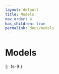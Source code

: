 ```yaml
---
layout: default
title: Models
nav_order: 4
has_children: true
permalink: docs/models
---
```


# Models
{: .fs-9 }


